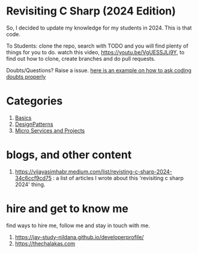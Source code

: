 # Revisiting C Sharp (2024 Edition)

So, I decided to update my knowledge for my students in 2024. This is that code.

To Students: clone the repo, search with TODO and you will find plenty of things for you to do. watch this video, https://youtu.be/VgUESSJLj9Y, to find out how to clone, create branches and do pull requests.

Doubts/Questions? Raise a issue. [here is an example on how to ask coding doubts properly](https://github.com/Jay-study-nildana/FrontEndForStudents/discussions/25)

# Categories

1. [Basics](B)
1. [DesignPatterns](DP)
1. [Micro Services and Projects](MS)

# blogs, and other content

1. https://vijayasimhabr.medium.com/list/revisting-c-sharp-2024-34c6ccf9cd75 : a list of articles I wrote about this 'revisiting c sharp 2024' thing.

# hire and get to know me

find ways to hire me, follow me and stay in touch with me.

1. https://jay-study-nildana.github.io/developerprofile/
1. https://thechalakas.com
